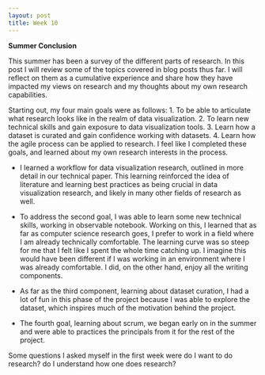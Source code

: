 ```yaml
---
layout: post
title: Week 10
---
```


**Summer Conclusion**

This summer has been a survey of the different parts of research. In this post I will review some of the topics covered in blog posts thus far. I will reflect on them as a cumulative experience and share how they have impacted my views on research and my thoughts about my own research capabilities.

Starting out, my four main goals were as follows: 1. To be able to articulate what research looks like in the realm of data visualization. 2. To learn new technical skills and gain exposure
to data visualization tools. 3. Learn how a dataset is curated and gain confidence working with datasets. 4. Learn how the agile process can be applied to research. I feel like I completed these goals,
and learned about my own research interests in the process. 

* I learned a workflow for data visualization research, outlined in more detail in our technical paper. This learning reinforced the idea of 
literature and learning best practices as being crucial in data visualization research, and likely in many other fields of research as well. 

* To address the second goal, I was able to learn some new 
technical skills, working in observable notebook. Working on this, I learned that as far as computer science research goes, I prefer to work in a field where I am already technically comfortable. The
learning curve was so steep for me that I felt like I spent the whole time catching up. I imagine this would have been different if I was working in an environment where I was already comfortable. I did,
on the other hand, enjoy all the writing components. 

* As far as the third component, learning about dataset curation, I had a lot of fun in this phase of the project because I was able to explore the dataset,
which inspires much of the motivation behind the project. 

* The fourth goal, learning about scrum, we began early on in the summer and were able to practices the principals from it for the rest of the project.

Some questions I asked myself in the first week were do I want to do research? do I understand how one does research? 


